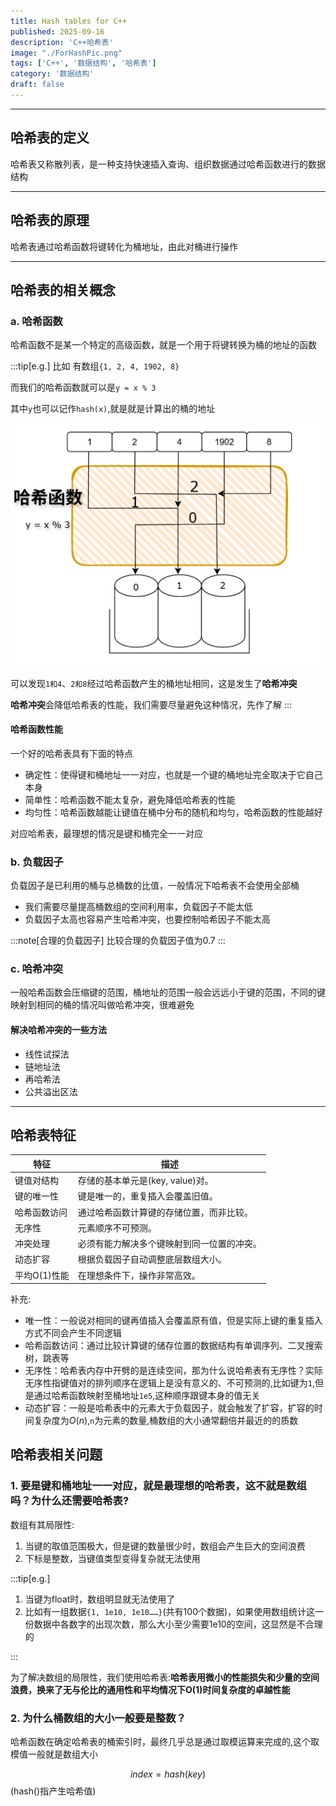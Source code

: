 ```yaml
---
title: Hash tables for C++
published: 2025-09-16
description: 'C++哈希表'
image: "./ForHashPic.png"
tags: ['C++', '数据结构', '哈希表']
category: '数据结构'
draft: false 
---
```


---

## 哈希表的定义

哈希表又称散列表，是一种支持快速插入查询、组织数据通过哈希函数进行的数据结构

---

## 哈希表的原理

哈希表通过哈希函数将键转化为桶地址，由此对桶进行操作

---

## 哈希表的相关概念

### a. 哈希函数

哈希函数不是某一个特定的高级函数，就是一个用于将键转换为桶的地址的函数

:::tip[e.g.]
比如 有数组`{1, 2, 4, 1902, 8}`

而我们的哈希函数就可以是`y = x % 3`

其中`y`也可以记作`hash(x)`,就是就是计算出的桶的地址

![图片无法显示](HashTable1.png)

可以发现`1和4`、`2和8`经过哈希函数产生的桶地址相同，这是发生了**哈希冲突**

**哈希冲突**会降低哈希表的性能，我们需要尽量避免这种情况，先作了解
:::

#### 哈希函数性能

一个好的哈希表具有下面的特点

- 确定性：使得键和桶地址一一对应，也就是一个键的桶地址完全取决于它自己本身
- 简单性：哈希函数不能太复杂，避免降低哈希表的性能
- 均匀性：哈希函数越能让键值在桶中分布的随机和均匀，哈希函数的性能越好

对应哈希表，最理想的情况是键和桶完全一一对应

### b. 负载因子

负载因子是已利用的桶与总桶数的比值，一般情况下哈希表不会使用全部桶

- 我们需要尽量提高桶数组的空间利用率，负载因子不能太低
- 负载因子太高也容易产生哈希冲突，也要控制哈希因子不能太高

:::note[合理的负载因子]
比较合理的负载因子值为0.7
:::

### c. 哈希冲突

一般哈希函数会压缩键的范围，桶地址的范围一般会远远小于键的范围，不同的键映射到相同的桶的情况叫做哈希冲突，很难避免

#### 解决哈希冲突的一些方法

- 线性试探法
- 链地址法
- 再哈希法
- 公共溢出区法

---

## 哈希表特征

| 特征 | 描述 |
|------|------|
| 键值对结构 | 存储的基本单元是(key, value)对。 |
| 键的唯一性 | 键是唯一的，重复插入会覆盖旧值。 |
| 哈希函数访问 | 通过哈希函数计算键的存储位置，而非比较。 |
| 无序性 | 元素顺序不可预测。 |
| 冲突处理 | 必须有能力解决多个键映射到同一位置的冲突。 |
| 动态扩容 | 根据负载因子自动调整底层数组大小。 |
| 平均O(1)性能 | 在理想条件下，操作非常高效。 |

补充:

- 唯一性：一般说对相同的键再值插入会覆盖原有值，但是实际上键的重复插入方式不同会产生不同逻辑
- 哈希函数访问：通过比较计算键的储存位置的数据结构有单调序列、二叉搜索树，跳表等
- 无序性：哈希表内存中开劈的是连续空间，那为什么说哈希表有无序性？实际无序性指键值对的排列顺序在逻辑上是没有意义的、不可预测的,比如键为`1`,但是通过哈希函数映射至桶地址`1e5`,这种顺序跟键本身的值无关
- 动态扩容：一般是哈希表中的元素大于负载因子，就会触发了扩容，扩容的时间复杂度为$O(n)$,`n`为元素的数量,桶数组的大小通常翻倍并最近的的质数

## 哈希表相关问题

### 1. 要是键和桶地址一一对应，就是最理想的哈希表，这不就是数组吗？为什么还需要哈希表?

数组有其局限性:

1. 当键的取值范围极大，但是键的数量很少时，数组会产生巨大的空间浪费
2. 下标是整数，当键值类型变得复杂就无法使用

:::tip[e.g.]

1. 当键为float时，数组明显就无法使用了
2. 比如有一组数据`{1, 1e10, 1e10……}`(共有100个数据)，如果使用数组统计这一份数据中各数字的出现次数，那么大小至少需要1e10的空间，这显然是不合理的

:::

为了解决数组的局限性，我们使用哈希表:**哈希表用微小的性能损失和少量的空间浪费，换来了无与伦比的通用性和平均情况下O(1)时间复杂度的卓越性能**

### 2. 为什么桶数组的大小一般要是整数？

哈希函数在确定哈希表的桶索引时，最终几乎总是通过取模运算来完成的,这个取模值一般就是数组大小

$$index = hash(key) % M$$ (hash()指产生哈希值)
